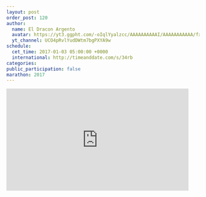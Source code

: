 ```yaml
---
layout: post
order_post: 120
author:
  name: El Dracon Argento
  avatar: https://yt3.ggpht.com/-oIqlYyalzcc/AAAAAAAAAAI/AAAAAAAAAAA/fxHymoPfAFQ/s88-c-k-no-mo-rj-c0xffffff/photo.jpg
  yt_channel: UCO4pRvlYudDWtm7bgPXYA9w
schedule:
  cet_time: 2017-01-03 05:00:00 +0000
  international: http://timeanddate.com/s/34rb
categories:
public_participation: false
marathon: 2017
---
```

<iframe width="475" height="267" src="https://www.youtube.com/embed/Nv658MCjzco" frameborder="0" allowfullscreen></iframe>
